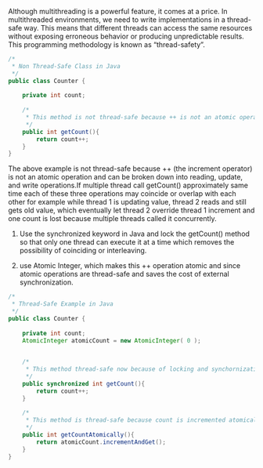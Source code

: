 Although multithreading is a powerful feature, it comes at a price. In multithreaded environments, we need to write implementations in a thread-safe way. This means that different threads can access the same resources without exposing erroneous behavior or producing unpredictable results. This programming methodology is known as “thread-safety”.

```java
/*
 * Non Thread-Safe Class in Java
 */
public class Counter {
  
    private int count;
  
    /*
     * This method is not thread-safe because ++ is not an atomic operation
     */
    public int getCount(){
        return count++;
    }
}
```

The above example is not thread-safe because ++ (the increment operator) is not an atomic operation and can be broken down into reading, update, and write operations.If multiple thread call getCount() approximately same time each of these three operations may coincide or overlap with each other for example while thread 1 is updating value, thread 2 reads and still gets old value, which eventually let thread 2 override thread 1 increment and one count is lost because multiple threads called it concurrently.


1) Use the synchronized keyword in Java and lock the getCount() method so that only one thread can execute it at a time which removes the possibility of coinciding or interleaving.

2) use Atomic Integer, which makes this ++ operation atomic and since atomic operations are thread-safe and saves the cost of external synchronization.

```java
/*
 * Thread-Safe Example in Java
 */
public class Counter {
  
    private int count;
    AtomicInteger atomicCount = new AtomicInteger( 0 );

  
    /*
     * This method thread-safe now because of locking and synchornization
     */
    public synchronized int getCount(){
        return count++;
    }
  
    /*
     * This method is thread-safe because count is incremented atomically
     */
    public int getCountAtomically(){
        return atomicCount.incrementAndGet();
    }
}
```